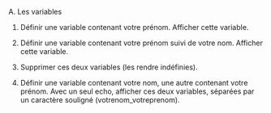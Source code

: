 A.	Les variables

1.	Définir une variable contenant votre prénom. Afficher cette variable.


2.	Définir une variable contenant votre prénom suivi de votre nom. Afficher cette variable.


3.	Supprimer ces deux variables (les rendre indéfinies).


4.	Définir une variable contenant votre nom, une autre contenant votre prénom. Avec un seul echo, afficher ces deux variables, séparées par un caractère souligné (votrenom_votreprenom).